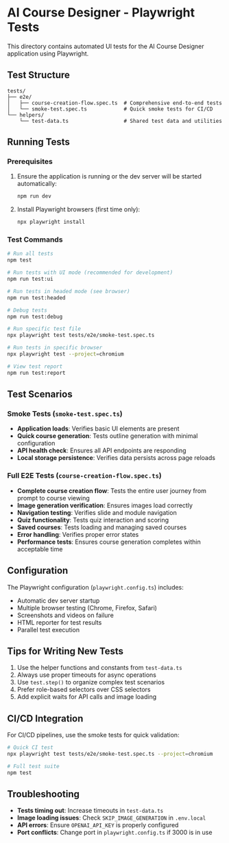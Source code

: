 # AI Course Designer - Playwright Tests

This directory contains automated UI tests for the AI Course Designer application using Playwright.

## Test Structure

```
tests/
├── e2e/
│   ├── course-creation-flow.spec.ts  # Comprehensive end-to-end tests
│   └── smoke-test.spec.ts            # Quick smoke tests for CI/CD
└── helpers/
    └── test-data.ts                  # Shared test data and utilities
```

## Running Tests

### Prerequisites

1. Ensure the application is running or the dev server will be started automatically:
   ```bash
   npm run dev
   ```

2. Install Playwright browsers (first time only):
   ```bash
   npx playwright install
   ```

### Test Commands

```bash
# Run all tests
npm test

# Run tests with UI mode (recommended for development)
npm run test:ui

# Run tests in headed mode (see browser)
npm run test:headed

# Debug tests
npm run test:debug

# Run specific test file
npx playwright test tests/e2e/smoke-test.spec.ts

# Run tests in specific browser
npx playwright test --project=chromium

# View test report
npm run test:report
```

## Test Scenarios

### Smoke Tests (`smoke-test.spec.ts`)
- **Application loads**: Verifies basic UI elements are present
- **Quick course generation**: Tests outline generation with minimal configuration
- **API health check**: Ensures all API endpoints are responding
- **Local storage persistence**: Verifies data persists across page reloads

### Full E2E Tests (`course-creation-flow.spec.ts`)
- **Complete course creation flow**: Tests the entire user journey from prompt to course viewing
- **Image generation verification**: Ensures images load correctly
- **Navigation testing**: Verifies slide and module navigation
- **Quiz functionality**: Tests quiz interaction and scoring
- **Saved courses**: Tests loading and managing saved courses
- **Error handling**: Verifies proper error states
- **Performance tests**: Ensures course generation completes within acceptable time

## Configuration

The Playwright configuration (`playwright.config.ts`) includes:
- Automatic dev server startup
- Multiple browser testing (Chrome, Firefox, Safari)
- Screenshots and videos on failure
- HTML reporter for test results
- Parallel test execution

## Tips for Writing New Tests

1. Use the helper functions and constants from `test-data.ts`
2. Always use proper timeouts for async operations
3. Use `test.step()` to organize complex test scenarios
4. Prefer role-based selectors over CSS selectors
5. Add explicit waits for API calls and image loading

## CI/CD Integration

For CI/CD pipelines, use the smoke tests for quick validation:

```bash
# Quick CI test
npx playwright test tests/e2e/smoke-test.spec.ts --project=chromium

# Full test suite
npm test
```

## Troubleshooting

- **Tests timing out**: Increase timeouts in `test-data.ts`
- **Image loading issues**: Check `SKIP_IMAGE_GENERATION` in `.env.local`
- **API errors**: Ensure `OPENAI_API_KEY` is properly configured
- **Port conflicts**: Change port in `playwright.config.ts` if 3000 is in use 